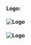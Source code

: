 #### Logo:
#### ![Logo](https://github.com/banonok11/WDProjRubidiumOcampoViray/blob/main/images/logo.png)
#### ![Logo](https://github.com/banonok11/WDProjRubidiumOcampoViray/blob/main/images/logo.ico)

